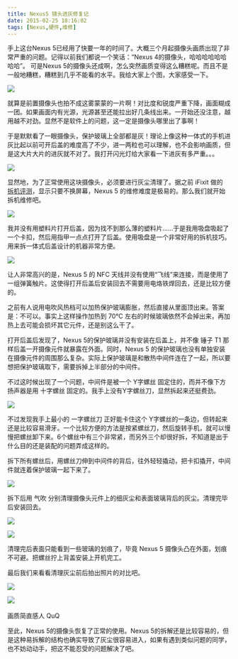 ```yaml
---
title: Nexus5 镜头进灰修复记
date: 2015-02-25 18:16:02
tags: [Nexus,硬件,维修]
---
```


手上这台Nexus 5已经用了快要一年的时间了。大概三个月起摄像头画质出现了非常严重的问题。记得以前我们都说一个笑话：“Nexus 4的摄像头，哈哈哈哈哈哈哈哈”。 可是Nexus 5的摄像头还成啊，怎么突然画质变得这么糟糕呢。而且不是一般地糟糕，糟糕到几乎不能看的水平。我给大家上个图，大家感受一下。

![](http://cdn.heckpsi.com/974_1.jpg)

<!--more-->

就算是前置摄像头也拍不成这雾蒙蒙的一片啊！对比度和锐度严重下降，画面糊成一团。如果画面内有光源，光源甚至还能拉出好几条线出来。一开始还没注意，越用越不对劲。显然不是软件上的问题，这一定是摄像头哪里出了事啊！

于是默默看了一眼摄像头，保护玻璃上全部都是灰！理论上像这种一体式的手机进灰比起以前可开后盖的难度高了不少，进一两粒也可以理解，也不会影响画质，但是这大片大片的进灰就不对了。我打开闪光灯给大家看一下进灰有多严重。。。

![](http://cdn.heckpsi.com/974_2.jpg)

显然地，为了正常使用这块摄像头，必须要进行灰尘清理了。据之前 iFixit 做的 [拆机评测](https://www.ifixit.com/Teardown/Nexus+5+Teardown/19016)，显示只要不换屏幕，Nexus 5 的维修难度是极易的。那么我们就开始拆机维修吧。

![](http://cdn.heckpsi.com/974_3.jpg)

我并没有用塑料片打开后盖，因为找不到那么薄的塑料片......于是我用吸盘吸起了一个卡扣，然后用指甲一点点打开了后盖。使用吸盘是一个非常好用的拆机技巧。用来拆一体式后盖设计的机器非常方便。

![](http://cdn.heckpsi.com/974_4.jpg)

让人非常高兴的是，Nexus 5 的 NFC 天线并没有使用“飞线”来连接，而是使用了一组弹簧触片。这使得打开后盖后安装回去不需要用电烙铁焊回去，还是比较方便的。

之前有人说用电吹风热档可以加热保护玻璃膨胀，然后直接从里面顶出来。答案是：不可以。事实上这样操作加热到 70°C 左右的时候玻璃依然不会掉出来，再加热上去可能会损坏其它元件，还是别这么干了。

打开后盖后发现了，Nexus 5的保护玻璃并没有安装在后盖上，并不像 锤子 T1 那样后盖一开摄像元件就暴露在外面。同时，Nexus 5 的保护玻璃也没有单独安装在摄像元件的周围那么复杂。实际上保护玻璃是和散热中间件连在了一起，所以要想把保护玻璃取下，需要拆掉上半部分的中间件。

不过这时候出现了一个问题，中间件是被一个 Y字螺丝 固定住的，而并不像下方扬声器是用 十字螺丝 固定的。我手上没有Y字螺丝刀，显然拆起来还挺费劲。

![](http://cdn.heckpsi.com/974_5.jpg)

不过发现我手上最小的 一字螺丝刀 正好能卡住这个 Y字螺丝的一条边，但转起来还是比较容易滑牙。一个比较方便的方法是按紧螺丝刀，然后旋转手机，就可以慢慢把螺丝卸下来。6个螺丝中有三个非常紧，而另外三个却很好拆，不知道是出于什么目的还是装配的问题弄成这样的。

拆下所有螺丝后，用螺丝刀伸到中间件的背后，往外轻轻撬动，把卡扣撬开，中间件就连着保护玻璃一起下来了。

![](http://cdn.heckpsi.com/974_6.jpg)

拆下后用 气吹 分别清理摄像头元件上的细灰尘和表面玻璃背后的灰尘。清理完毕后安装回去。

![](http://cdn.heckpsi.com/974_7.jpg)

![](http://cdn.heckpsi.com/974_8.jpg)

清理完后表面只能看到一些玻璃的划痕了，毕竟 Nexus 5 摄像头凸在外面，划痕不可避。把螺丝拧上背盖安装上开机完工。

最后我们来看看清理灰尘前后拍出照片的对比吧。

![](http://cdn.heckpsi.com/974_1.jpg)

![](http://cdn.heckpsi.com/974_9.jpg) 

画质简直感人 QuQ

至此，Nexus 5的摄像头恢复了正常的使用。Nexus 5的拆解还是比较容易的，但是这种易拆解的结构也确实导致了灰尘很容易进入，如果有遇到类似问题的同学，也不妨动动手，把这不能忍受的问题解决了吧。


